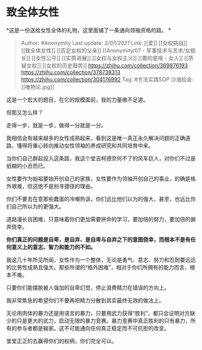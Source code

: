   # 致全体女性
*这是一份送给女性全体的礼物，这里面铺了一条通向领袖资格的路。 *

> Author: #Anonymity
> Last update: *2/07/2021*
> Link: [[爱]]  [[女权挑战]]  [[致全体女性]] [[否定女权的父亲]] [[Anonymity/07 - 军事技术与艺术/女舰长]] [[女性公平]] [[实质进展]] [[女权与女权主义]] [[要的是啥 - 女人]] [[质疑女权]]   [[女权的历史趋势]]
https://zhihu.com/collection/369876193
https://zhihu.com/collection/378738313
https://zhihu.com/collection/304176992
> Tag: #方法实践SOP
> 沙海拾金:[[唯物论.jpg]]

这是一个宏大的题目，在它的规模面前，我的力量微不足道。

但那又怎么样？

走得一步，就是一步，做得一分就是一分。

我相信会有越来越多的女性成熟起来，看到这是唯一真正永久解决问题的正确道路，懂得将重心转向推动女性领袖的养成研究和共同培育中来。

当你们自己群起投入这条路，我这个堂吉柯德奈何不了的风车巨人，对你们不过是纸糊的小丑而已。

女性要作为始祖要始开创自己的家族，女性要作为领袖开创自己的事业，的确是格外艰难，但这绝不是别寻捷径的理由。

你们不要去在意那些蠢蛋的冷嘲热讽，你们远比他们以为的强大，甚至，也远比你们自己所以为的更强大。

道路漫长且困难，只意味着你们更加需要拼命的学习，要加倍的努力，要加倍的摒弃侥幸。

**你们真正的问题是自卑，是自弃、是自卑与自弃之下的意图侥幸，而根本不是有任何意义上的意志、智力和能力的不如。**

我这几十年所见所闻，女性作为一个整体，无论是勇气、意志、努力和忍耐要远远的比男性成熟且强大。那些所谓的“格外困难”，相对于你们所拥有的能力而言，根本不难。

只要你们能摆脱被人强加的自卑幻觉，停止浪费精力在错误的方向上。

我非常焦急的希望你们不要再把精力分散到其实最终无效的做法上。

无论用肉体的暴力还是用语言的暴力，只要用武力获得“胜利”，都只会证明对方缺少的只是更大的武力，启动无限的暴力竞赛。暴力竞赛中真正胜利的只有暴力，所有的参与者都是输家。这不可能通向任何真正稳定而不可抗拒的改变。

堂堂正正的去赢得你们的权柄，你们完全可以。
